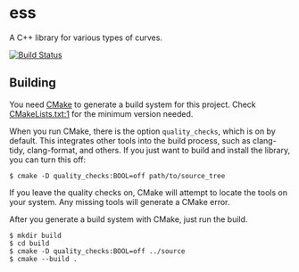 # ess

A C++ library for various types of curves.

[![Build Status](https://travis-ci.com/brobeson/ess.svg?branch=master)](https://travis-ci.com/brobeson/ess)

## Building

You need [CMake](https://cmake.org/) to generate a build system for this
project. Check
[CMakeLists.txt:1](https://github.com/brobeson/ess/blob/master/CMakeLists.txt#L1)
for the minimum version needed.

When you run CMake, there is the option `quality_checks`, which is on by
default. This integrates other tools into the build process, such as clang-tidy,
clang-format, and others. If you just want to build and install the library, you
can turn this off:

```
$ cmake -D quality_checks:BOOL=off path/to/source_tree
```

If you leave the quality checks on, CMake will attempt to locate the tools on
your system. Any missing tools will generate a CMake error.

After you generate a build system with CMake, just run the build.

```
$ mkdir build
$ cd build
$ cmake -D quality_checks:BOOL=off ../source
$ cmake --build .
```
